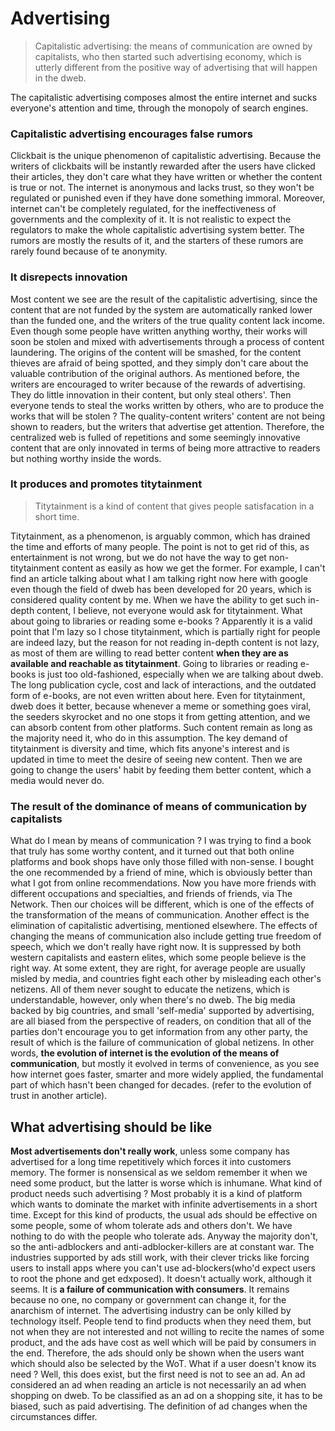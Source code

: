 # Advertising

> Capitalistic advertising: the means of communication are owned by capitalists, who then started such advertising economy, which is utterly different from the positive way of advertising that will happen in the dweb.

The capitalistic advertising composes almost the entire internet and sucks everyone's attention and time, through the monopoly of search engines.

### Capitalistic advertising encourages false rumors

Clickbait is the unique phenomenon of capitalistic advertising. Because the writers of clickbaits will be instantly rewarded after the users have clicked their articles, they don't care what they have written or whether the content is true or not. The internet is anonymous and lacks trust, so they won't be regulated or punished even if they have done something immoral. Moreover, internet can't be completely regulated, for the ineffectiveness of governments and the complexity of it. It is not realistic to expect the regulators to make the whole capitalistic advertising system better. The rumors are mostly the results of it, and the starters of these rumors are rarely found because of te anonymity.

### It disrepects innovation

Most content we see are the result of the capitalistic advertising, since the content that are not funded by the system are automatically ranked lower than the funded one, and the writers of the true quality content lack income. Even though some people have written anything worthy, their works will soon be stolen and mixed with advertisements through a process of content laundering. The origins of the content will be smashed, for the content thieves are afraid of being spotted, and they simply don't care about the valuable contribution of the original authors. As mentioned before, the writers are encouraged to writer because of the rewards of advertising. They do little innovation in their content, but only steal others'. Then everyone tends to steal the works written by others, who are to produce the works that will be stolen ? The quality-content writers' content are not being shown to readers, but the writers that advertise get attention. Therefore, the centralized web is fulled of repetitions and some seemingly innovative content that are only innovated in terms of being more attractive to readers but nothing worthy inside the words.

### It produces and promotes titytainment

> Titytainment is a kind of content that gives people satisfacation in a short time.

Titytainment, as a phenomenon, is arguably common, which has drained the time and efforts of many people. The point is not to get rid of this, as entertainment is not wrong, but we do not have the way to get non-titytainment content as easily as how we get the former. For example, I can't find an article talking about what I am talking right now here with google even though the field of dweb has been developed for 20 years, which is considered quality content by me. When we have the ability to get such in-depth content, I believe, not everyone would ask for titytainment. What about going to libraries or reading some e-books ? Apparently it is a valid point that I'm lazy so I chose titytainment, which is partially right for people are indeed lazy, but the reason for not reading in-depth content is not lazy, as most of them are willing to read better content **when they are as available and reachable as titytainment**. Going to libraries or reading e-books is just too old-fashioned, especially when we are talking about dweb. The long publication cycle, cost and lack of interactions, and the outdated form of e-books, are not even written about here. Even for titytainment, dweb does it better, because whenever a meme or something goes viral, the seeders skyrocket and no one stops it from getting attention, and we can absorb content from other platforms. Such content remain as long as the majority need it, who do in this assumption. The key demand of titytainment is diversity and time, which fits anyone's interest and is updated in time to meet the desire of seeing new content. Then we are going to change the users' habit by feeding them better content, which a media would never do.

### The result of the dominance of means of communication by capitalists

What do I mean by means of communication ? I was trying to find a book that truly has some worthy content, and it turned out that both online platforms and book shops have only those filled with non-sense. I bought the one recommended by a friend of mine, which is obviously better than what I got from online recommendations. Now you have more friends with different occupations and specialties, and friends of friends, via The Network. Then our choices will be different, which is one of the effects of the transformation of the means of communication. Another effect is the elimination of capitalistic advertising, mentioned elsewhere. The effects of changing the means of communication also include getting true freedom of speech, which we don't really have right now. It is suppressed by both western capitalists and eastern elites, which some people believe is the right way. At some extent, they are right, for average people are usually misled by media, and countries fight each other by misleading each other's netizens. All of them never sought to educate the netizens, which is understandable, however, only when there's no dweb. The big media backed by big countries, and small 'self-media' supported by advertising, are all biased from the perspective of readers, on condition that all of the parties don't encourage you to get information from any other party, the result of which is the failure of communication of global netizens. In other words, **the evolution of internet is the evolution of the means of communication**, but mostly it evolved in terms of convenience, as you see how internet goes faster, smarter and more widely applied, the fundamental part of which hasn't been changed for decades. (refer to the evolution of trust in another article).


## What advertising should be like

**Most advertisements don't really work**, unless some company has advertised for a long time repetitively which forces it into customers memory. The former is nonsensical as we seldom remember it when we need some product, but the latter is worse which is inhumane. What kind of product needs such advertising ? Most probably it is a kind of platform which wants to dominate the market with infinite advertisements in a short time. Except for this kind of products, the usual ads should be effective on some people, some of whom tolerate ads and others don't. We have nothing to do with the people who tolerate ads. Anyway the majority don't, so the anti-adblockers and anti-adblocker-killers are at constant war. The industries supported by ads still work, with their clever tricks like forcing users to install apps where you can't use ad-blockers(who'd expect users to root the phone and get edxposed). It doesn't actually work, although it seems. It is **a failure of communication with consumers**. It remains because no one, no company or government can change it, for the anarchism of internet. The advertising industry can be only killed by technology itself. People tend to find products when they need them, but not when they are not interested and not willing to recite the names of some product, and the ads have cost as well which will be paid by consumers in the end. Therefore, the ads should only be shown when the users want which should also be selected by the WoT. What if a user doesn't know its need ? Well, this does exist, but the first need is not to see an ad. An ad considered an ad when reading an article is not necessarily an ad when shopping on dweb. To be classified as an ad on a shopping site, it has to be biased, such as paid advertising. The definition of ad changes when the circumstances differ.
